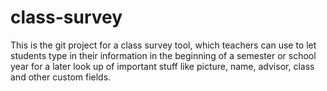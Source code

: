 # class-survey

This is the git project for a class survey tool, which teachers can use to let students type in their information in the beginning of a semester or school year for a later look up of important stuff like picture, name, advisor, class and other custom fields.
